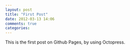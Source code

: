 ```yaml
---
layout: post
title: "First Post"
date: 2012-03-13 14:06
comments: true
categories: 
---
```

This is the first post on Github Pages, by using Octopress.
